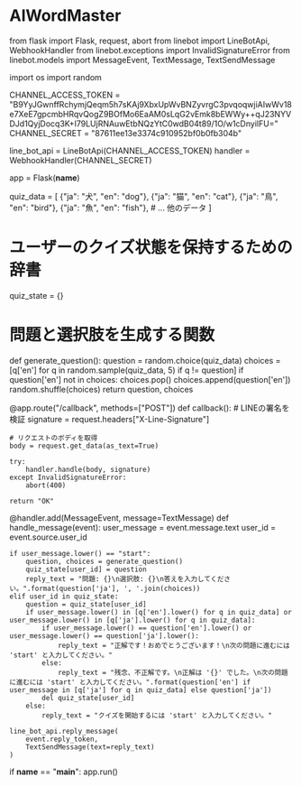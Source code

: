 # AIWordMaster
from flask import Flask, request, abort
from linebot import LineBotApi, WebhookHandler
from linebot.exceptions import InvalidSignatureError
from linebot.models import MessageEvent, TextMessage, TextSendMessage

import os
import random

CHANNEL_ACCESS_TOKEN = "B9YyJGwnffRchymjQeqm5h7sKAj9XbxUpWvBNZyvrgC3pvqoqwjiAIwWv18e7XeE7gpcmbHRqvQogZ9BOfMo6EaAM0sLqG2vEmk8bEWWy++qJ23NYVDJd1QyjDocq3K+I79LUjRNAuwEtbNQzYtC0wdB04t89/1O/w1cDnyilFU="
CHANNEL_SECRET = "87611ee13e3374c910952bf0b0fb304b"

line_bot_api = LineBotApi(CHANNEL_ACCESS_TOKEN)
handler = WebhookHandler(CHANNEL_SECRET)

app = Flask(__name__)

quiz_data = [
    {"ja": "犬", "en": "dog"},
    {"ja": "猫", "en": "cat"},
    {"ja": "鳥", "en": "bird"},
    {"ja": "魚", "en": "fish"},
    # ... 他のデータ
]

# ユーザーのクイズ状態を保持するための辞書
quiz_state = {}

# 問題と選択肢を生成する関数
def generate_question():
    question = random.choice(quiz_data)
    choices = [q['en'] for q in random.sample(quiz_data, 5) if q != question]
    if question['en'] not in choices:
        choices.pop()
        choices.append(question['en'])
    random.shuffle(choices)
    return question, choices


@app.route("/callback", methods=["POST"])
def callback():
    # LINEの署名を検証
    signature = request.headers["X-Line-Signature"]

    # リクエストのボディを取得
    body = request.get_data(as_text=True)

    try:
        handler.handle(body, signature)
    except InvalidSignatureError:
        abort(400)

    return "OK"

@handler.add(MessageEvent, message=TextMessage)
def handle_message(event):
    user_message = event.message.text
    user_id = event.source.user_id

    if user_message.lower() == "start":
        question, choices = generate_question()
        quiz_state[user_id] = question
        reply_text = "問題: {}\n選択肢: {}\n答えを入力してください。".format(question['ja'], ', '.join(choices))
    elif user_id in quiz_state:
        question = quiz_state[user_id]
        if user_message.lower() in [q['en'].lower() for q in quiz_data] or user_message.lower() in [q['ja'].lower() for q in quiz_data]:
            if user_message.lower() == question['en'].lower() or user_message.lower() == question['ja'].lower():
                reply_text = "正解です！おめでとうございます！\n次の問題に進むには 'start' と入力してください。"
            else:
                reply_text = "残念、不正解です。\n正解は '{}' でした。\n次の問題に進むには 'start' と入力してください。".format(question['en'] if user_message in [q['ja'] for q in quiz_data] else question['ja'])
            del quiz_state[user_id]
        else:
            reply_text = "クイズを開始するには 'start' と入力してください。"

    line_bot_api.reply_message(
        event.reply_token,
        TextSendMessage(text=reply_text)
    )


if __name__ == "__main__":
    app.run()
